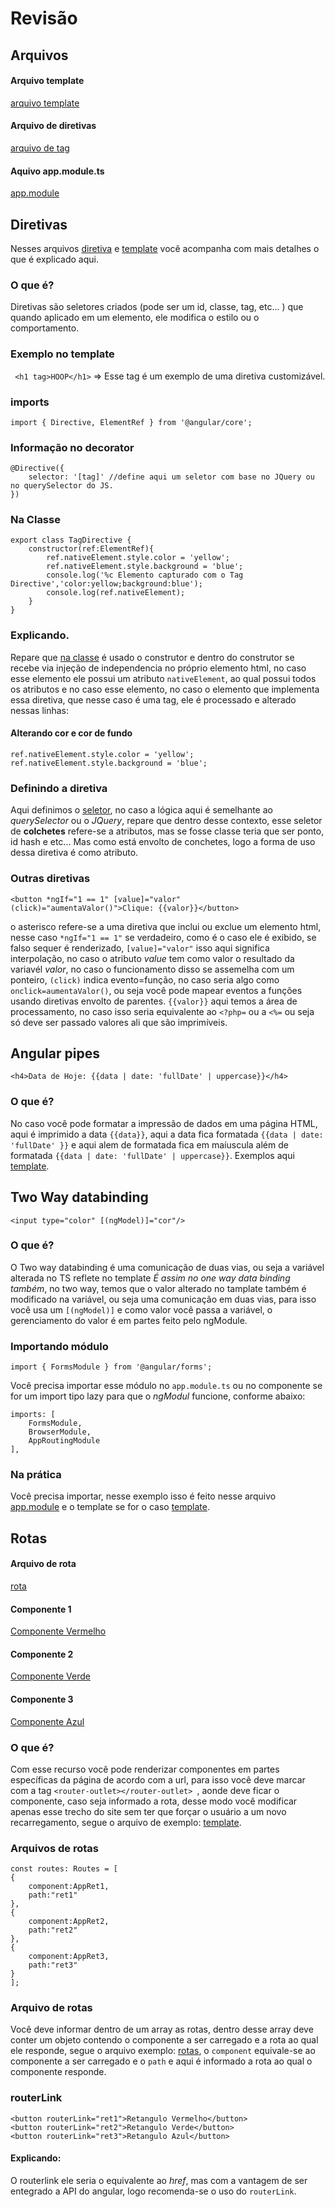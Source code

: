 # Revisão
## Arquivos
#### Arquivo template
[arquivo template](src/app/app.component.html)
#### Arquivo de diretivas
[arquivo de tag](src/app/tag.directive.ts)
#### Aquivo app.module.ts
[app.module](src/app/app.module.ts)

## Diretivas
Nesses arquivos [diretiva](#arquivo-de-diretivas) e [template](#arquivo-template) você acompanha com mais detalhes o que é explicado aqui.
### O que é?
Diretivas são seletores criados (pode ser um id, classe, tag, etc... ) que quando aplicado em um elemento, ele modifica o estilo ou o comportamento.

### Exemplo no template
` <h1 tag>HOOP</h1>` => Esse tag é um exemplo de uma diretiva customizável.

### imports
    import { Directive, ElementRef } from '@angular/core';
### Informação no decorator
    @Directive({
        selector: '[tag]' //define aqui um seletor com base no JQuery ou no querySelector do JS.
    })

### Na Classe
    export class TagDirective {
        constructor(ref:ElementRef){    
            ref.nativeElement.style.color = 'yellow';      
            ref.nativeElement.style.background = 'blue';     
            console.log('%c Elemento capturado com o Tag Directive','color:yellow;background:blue');
            console.log(ref.nativeElement);
        }
    }

### Explicando.
Repare que [na classe](#na-classe) é usado o construtor e dentro do construtor se recebe via injeção de independencia no próprio elemento html, no caso esse elemento ele possui um atributo `nativeElement`, ao qual possui todos os atributos e no caso esse elemento, no caso o elemento que implementa essa diretiva, que nesse caso é uma tag, ele é processado e alterado nessas linhas:
#### Alterando cor e cor de fundo
    ref.nativeElement.style.color = 'yellow';      
    ref.nativeElement.style.background = 'blue'; 

### Definindo a diretiva
Aqui definimos o [seletor](#informação-no-decorator), no caso a lógica aqui é semelhante ao *querySelector* ou o *JQuery*, repare que dentro desse contexto, esse seletor de **colchetes** refere-se a atributos, mas se fosse classe teria que ser ponto, id hash e etc... Mas como está envolto de conchetes, logo a forma de uso dessa diretiva é como atributo.

### Outras diretivas
    <button *ngIf="1 == 1" [value]="valor" (click)="aumentaValor()">Clique: {{valor}}</button>
o asterisco refere-se a uma diretiva que inclui ou exclue um elemento html, nesse caso `*ngIf="1 == 1"` se verdadeiro, como é o caso ele é exibido, se falso sequer é renderizado, `[value]="valor"` isso aqui significa interpolação, no caso o atributo *value* tem como valor o resultado da variavél *valor*, no caso o funcionamento disso se assemelha com um ponteiro, `(click)` indica evento=função, no caso seria algo como `onclick=aumentaValor()`, ou seja você pode mapear eventos a funções usando diretivas envolto de parentes. `{{valor}}` aqui temos a área de processamento, no caso isso seria equivalente ao `<?php=` ou a `<%=` ou seja só deve ser passado valores ali que são imprimíveis.

## Angular pipes
    <h4>Data de Hoje: {{data | date: 'fullDate' | uppercase}}</h4>
### O que é?
No caso você pode formatar a impressão de dados em uma página HTML, aqui é imprimido a data `{{data}}`, aqui a data fica formatada `{{data | date: 'fullDate' }}` e aqui alem de formatada fica em maíuscula além de formatada `{{data | date: 'fullDate' | uppercase}}`. Exemplos aqui [template](#arquivo-template).

## Two Way databinding
    <input type="color" [(ngModel)]="cor"/> 
### O que é?
O Two way databinding é uma comunicação de duas vias, ou seja a variável alterada no TS reflete no template *É assim no one way data binding também*, no two way, temos que o valor alterado no tamplate também é modificado na variável, ou seja uma comunicação em duas vias, para isso você usa um `[(ngModel)]` e como valor você passa a variável, o gerenciamento do valor é em partes feito pelo ngModule.

### Importando módulo
    import { FormsModule } from '@angular/forms';
Você precisa importar esse módulo no `app.module.ts` ou no componente se for um import tipo lazy para que o *ngModul* funcione, conforme abaixo:
    
    imports: [
        FormsModule,
        BrowserModule,
        AppRoutingModule
    ],

### Na prática
Você precisa importar, nesse exemplo isso é feito nesse arquivo [app.module](src/app/app.module.ts) e o template se for o caso [template](src/app/app.component.html).

## Rotas
#### Arquivo de rota
[rota](src/app/app-routing.module.ts)
#### Componente 1
[Componente Vermelho](src/app/ret1.component.ts)
#### Componente 2
[Componente Verde](src/app/ret2.component.ts)
#### Componente 3
[Componente Azul](src/app/ret3.component.ts)

### O que é?
Com esse recurso você pode renderizar componentes em partes específicas da página de acordo com a url, para isso você deve marcar com a tag `<router-outlet></router-outlet> `, aonde deve ficar o componente, caso seja informado a rota, desse modo você modificar apenas esse trecho do site sem ter que forçar o usuário a um novo recarregamento, segue o arquivo de exemplo: [template](src/app/app.component.html).

### Arquivos de rotas
    const routes: Routes = [
    {
        component:AppRet1, 
        path:"ret1" 
    },
    {
        component:AppRet2,
        path:"ret2"
    },
    {
        component:AppRet3,
        path:"ret3"
    }
    ];
### Arquivo de rotas    
Você deve informar dentro de um array as rotas, dentro desse array deve conter um objeto contendo o componente a ser carregado e a rota ao qual ele responde, segue o arquivo exemplo: [rotas](src/app/app-routing.module.ts), o `component` equivale-se ao componente a ser carregado e o `path` e aqui é informado a rota ao qual o componente responde.

### routerLink
    <button routerLink="ret1">Retangulo Vermelho</button>
    <button routerLink="ret2">Retangulo Verde</button>
    <button routerLink="ret3">Retangulo Azul</button>
    
#### Explicando:
O routerlink ele seria o equivalente ao *href*, mas com a vantagem de ser entegrado a API do angular, logo recomenda-se o uso do `routerLink`.
